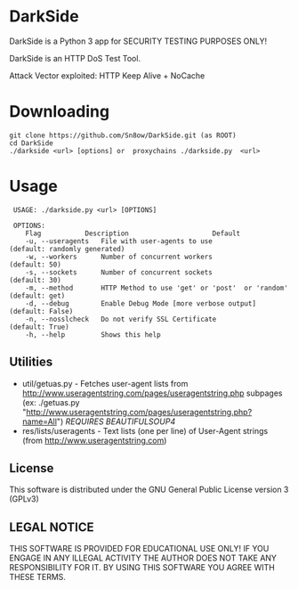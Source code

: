 # DarkSide
DarkSide is a Python 3 app for SECURITY TESTING PURPOSES ONLY!

DarkSide is an HTTP DoS Test Tool.

Attack Vector exploited: HTTP Keep Alive + NoCache

# Downloading 
```
git clone https://github.com/Sn8ow/DarkSide.git (as ROOT)
cd DarkSide 
./darkside <url> [options] or  proxychains ./darkside.py  <url>
```

# Usage

     USAGE: ./darkside.py <url> [OPTIONS]

     OPTIONS:
        Flag           Description                     Default
        -u, --useragents   File with user-agents to use                     (default: randomly generated)
        -w, --workers      Number of concurrent workers                     (default: 50)
        -s, --sockets      Number of concurrent sockets                     (default: 30)
        -m, --method       HTTP Method to use 'get' or 'post'  or 'random'  (default: get)
        -d, --debug        Enable Debug Mode [more verbose output]          (default: False)
        -n, --nosslcheck   Do not verify SSL Certificate                    (default: True)
        -h, --help         Shows this help

## Utilities
* util/getuas.py - Fetches user-agent lists from http://www.useragentstring.com/pages/useragentstring.php subpages (ex: ./getuas.py "http://www.useragentstring.com/pages/useragentstring.php?name=All") *REQUIRES BEAUTIFULSOUP4*
* res/lists/useragents - Text lists (one per line) of User-Agent strings (from http://www.useragentstring.com)


## License
This software is distributed under the GNU General Public License version 3 (GPLv3)



## LEGAL NOTICE
THIS SOFTWARE IS PROVIDED FOR EDUCATIONAL USE ONLY! IF YOU ENGAGE IN ANY ILLEGAL ACTIVITY THE AUTHOR DOES NOT TAKE ANY RESPONSIBILITY FOR IT. BY USING THIS SOFTWARE YOU AGREE WITH THESE TERMS.
